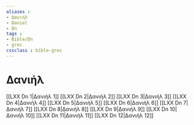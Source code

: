```yaml
---
aliases : 
- Δανιήλ
- Daniel
- Dn
tags : 
- Bible/Dn
- grec
cssclass : bible-grec
---
```


# Δανιήλ

[[LXX Dn 1|Δανιήλ 1]]
[[LXX Dn 2|Δανιήλ 2]]
[[LXX Dn 3|Δανιήλ 3]]
[[LXX Dn 4|Δανιήλ 4]]
[[LXX Dn 5|Δανιήλ 5]]
[[LXX Dn 6|Δανιήλ 6]]
[[LXX Dn 7|Δανιήλ 7]]
[[LXX Dn 8|Δανιήλ 8]]
[[LXX Dn 9|Δανιήλ 9]]
[[LXX Dn 10|Δανιήλ 10]]
[[LXX Dn 11|Δανιήλ 11]]
[[LXX Dn 12|Δανιήλ 12]]
